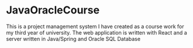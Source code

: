 # JavaOracleCourse

This is a project management system I have created as a course work for my third year of university.
The web application is written with React and a server written in Java/Spring and Oracle SQL Database

